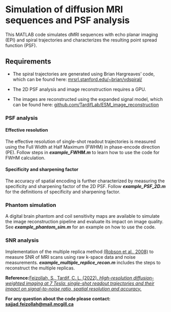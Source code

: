 # Simulation of diffusion MRI sequences and PSF analysis
This MATLAB code simulates dMRI sequences with echo planar imaging (EPI) and spiral trajectories and characterizes the resulting point spread function (PSF).
## Requirements

* The spiral trajectories are generated using Brian Hargreaves’ code, which can be found here: [mrsrl.stanford.edu/~brian/vdspiral/](http://mrsrl.stanford.edu/~brian/vdspiral/)

* The 2D PSF analysis and image reconstruction requires a GPU.

* The images are reconstructed using the expanded signal model, which can be found here: [github.com/TardifLab/ESM_image_reconstruction](https://github.com/TardifLab/ESM_image_reconstruction)

### PSF analysis
#### Effective resolution
The effective resolution of single-shot readout trajectories is measured using the Full Width at Half Maximum (FWHM) in phase-encode direction (PE). Follow steps in ***example_FWHM.m*** to learn how to use the code for FWHM calculation.
#### Specificity and sharpening factor
The accuracy of spatial encoding is further characterized by measuring the specificity and sharpening factor of the 2D PSF. Follow ***example_PSF_2D.m*** for the definitions of specificity and sharpening factor.
### Phantom simulation
A digital brain phantom and coil sensitivity maps are available to simulate the image reconstruction pipeline and evaluate its impact on image quality. See ***example_phantom_sim.m*** for an example on how to use the code.
### SNR analysis
Implementation of the multiple replica method [(Robson et al., 2008)](https://doi.org/10.1002/mrm.21728) to measure SNR of MRI scans using raw k-space data and noise measurements. ***example_multiple_replice_recon.m*** includes the steps to reconstruct the multiple replicas.

**Reference:**[Feizollah, S., Tardif, C. L. (2022). *High-resolution diffusion-weighted imaging at 7 Tesla: single-shot readout trajectories and their impact on signal-to-noise ratio, spatial resolution and accuracy.*](http://arxiv.org/abs/2207.07778)

**For any question about the code please contact: [sajjad.feizollah@mail.mcgill.ca](mailto:sajjad.feizollah@mail.mcgill.ca)**
